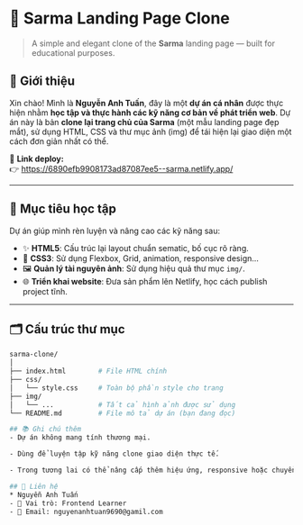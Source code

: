 # 🌿 Sarma Landing Page Clone

> A simple and elegant clone of the **Sarma** landing page — built for educational purposes.

## 📌 Giới thiệu

Xin chào! Mình là **Nguyễn Anh Tuấn**, đây là một **dự án cá nhân** được thực hiện nhằm **học tập và thực hành các kỹ năng cơ bản về phát triển web**. Dự án này là bản **clone lại trang chủ của Sarma** (một mẫu landing page đẹp mắt), sử dụng HTML, CSS và thư mục ảnh (img) để tái hiện lại giao diện một cách đơn giản nhất có thể.

🚀 **Link deploy:**  
👉 https://6890efb9908173ad87087ee5--sarma.netlify.app/

---

## 🎯 Mục tiêu học tập

Dự án giúp mình rèn luyện và nâng cao các kỹ năng sau:

- ✨ **HTML5**: Cấu trúc lại layout chuẩn sematic, bố cục rõ ràng.
- 🎨 **CSS3**: Sử dụng Flexbox, Grid, animation, responsive design...
- 🖼️ **Quản lý tài nguyên ảnh**: Sử dụng hiệu quả thư mục `img/`.
- 🌐 **Triển khai website**: Đưa sản phẩm lên Netlify, học cách publish project tĩnh.

---

## 🗂️ Cấu trúc thư mục

```bash
sarma-clone/
│
├── index.html        # File HTML chính
├── css/
│   └── style.css     # Toàn bộ phần style cho trang
├── img/
│   └── ...           # Tất cả hình ảnh được sử dụng
└── README.md         # File mô tả dự án (bạn đang đọc)

## 📚 Ghi chú thêm
- Dự án không mang tính thương mại.

- Dùng để luyện tập kỹ năng clone giao diện thực tế.

- Trong tương lai có thể nâng cấp thêm hiệu ứng, responsive hoặc chuyển sang dùng các công nghệ hiện đại như Tailwind CSS, React,...

## 📧 Liên hệ
* Nguyễn Anh Tuấn
- 💼 Vai trò: Frontend Learner
- 📧 Email: nguyenanhtuan9690@gamil.com
